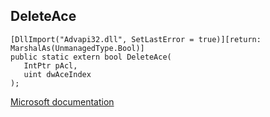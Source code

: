 ## DeleteAce

```
[DllImport("Advapi32.dll", SetLastError = true)][return: MarshalAs(UnmanagedType.Bool)]
public static extern bool DeleteAce(
   IntPtr pAcl,
   uint dwAceIndex
);
```

[Microsoft documentation](https://docs.microsoft.com/en-us/windows/win32/api/securitybaseapi/nf-securitybaseapi-deleteace)
